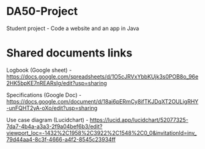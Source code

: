 # DA50-Project
Student project - Code a website and an app in Java

# Shared documents links
Logbook (Google sheet) - https://docs.google.com/spreadsheets/d/1O5cJRVxYbbKUjk3s0POB8o_96e2HK5bpKE7nREARsIg/edit?usp=sharing

Specifications (Google Doc) - https://docs.google.com/document/d/18ai6pERmCy8ifTKJDqXT2OULigRHY-unFQHT2yA-oXo/edit?usp=sharing

Use case diagram (Lucidchart) - https://lucid.app/lucidchart/52077325-7da7-4b4a-a3a3-2f9a04bef6b3/edit?viewport_loc=-1432%2C1958%2C3922%2C1548%2C0_0&invitationId=inv_79d44aa4-8c3f-4666-a4f2-8545c23934ff
